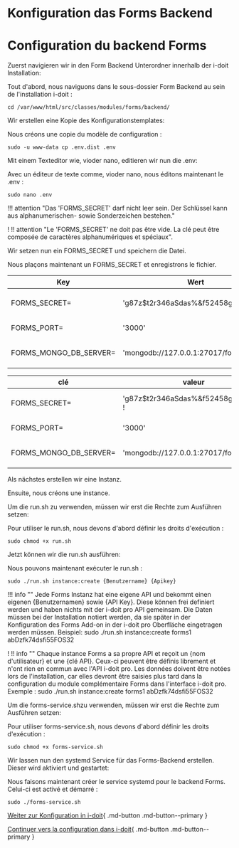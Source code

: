 <!-- TRANSLATED by md-translate -->
# Konfiguration das Forms Backend

# Configuration du backend Forms

Zuerst navigieren wir in den Form Backend Unterordner innerhalb der i-doit Installation:

Tout d'abord, nous naviguons dans le sous-dossier Form Backend au sein de l'installation i-doit :

```
cd /var/www/html/src/classes/modules/forms/backend/
```

Wir erstellen eine Kopie des Konfigurationstemplates:

Nous créons une copie du modèle de configuration :

```
sudo -u www-data cp .env.dist .env
```

Mit einem Texteditor wie, vioder nano, editieren wir nun die .env:

Avec un éditeur de texte comme, vioder nano, nous éditons maintenant le .env :

```
sudo nano .env
```

!!! attention "Das 'FORMS_SECRET' darf nicht leer sein. Der Schlüssel kann aus alphanumerischen- sowie Sonderzeichen bestehen."

! !! attention "Le 'FORMS_SECRET' ne doit pas être vide. La clé peut être composée de caractères alphanumériques et spéciaux".

Wir setzen nun ein FORMS_SECRET und speichern die Datei.

Nous plaçons maintenant un FORMS_SECRET et enregistrons le fichier.

| Key | Wert | Beschreibung |
| --- | --- | --- |
| FORMS_SECRET= | 'g87z$t2r346aSdas%&f52458g724g875!' | Schlüssel zum Verschlüsseln der Daten in der Datenbank  <br>Darf nicht leer sein!  <br>Zum Beispiel: FORMS_SECRET='h982t)24/(&%houaq3ho4' |
| FORMS_PORT= | '3000' | Port für Verbindungen  <br>Zum Beispiel: FORMS_PORT='3000' |
| FORMS_MONGO_DB_SERVER= | 'mongodb://127.0.0.1:27017/forms' | URL und Port zur Verbindung mit dem MongoDB Server  <br>Zum Beispiel: FORMS_MONGO_DB_SERVER='mongodb://127.0.0.1:27017/forms' |

| clé | valeur | description |
| --- | --- | --- |
| FORMS_SECRET= | 'g87z$t2r346aSdas%&f52458g724g875 ! | Clé pour crypter les données dans la base de données <br>Ne doit pas être vide !  <br>Par exemple : FORMS_SECRET='h982t)24/(&%houaq3ho4' |
| FORMS_PORT= | '3000' | Port pour les connexions <br>Par exemple : FORMS_PORT='3000' |
| FORMS_MONGO_DB_SERVER= | 'mongodb://127.0.0.1:27017/forms' | URL et port de connexion au serveur MongoDB <br>Par exemple : FORMS_MONGO_DB_SERVER='mongodb://127.0.0.1:27017/forms' |

Als nächstes erstellen wir eine Instanz.

Ensuite, nous créons une instance.

Um die run.sh zu verwenden, müssen wir erst die Rechte zum Ausführen setzen:

Pour utiliser le run.sh, nous devons d'abord définir les droits d'exécution :

```
sudo chmod +x run.sh
```

Jetzt können wir die run.sh ausführen:

Nous pouvons maintenant exécuter le run.sh :

```
sudo ./run.sh instance:create {Benutzername} {Apikey}
```

!!! info ""
    Jede Forms Instanz hat eine eigene API und bekommt einen eigenen {Benutzernamen} sowie {API Key}. Diese können frei definiert werden und haben nichts mit der i-doit pro API gemeinsam.
    Die Daten müssen bei der Installation notiert werden, da sie später in der Konfiguration des Forms Add-on in der i-doit pro Oberfläche eingetragen werden müssen.
    Beispiel: sudo ./run.sh instance:create forms1 abDzfk74dsfi55FOS32

! !! info ""
    Chaque instance Forms a sa propre API et reçoit un {nom d'utilisateur} et une {clé API}. Ceux-ci peuvent être définis librement et n'ont rien en commun avec l'API i-doit pro.
    Les données doivent être notées lors de l'installation, car elles devront être saisies plus tard dans la configuration du module complémentaire Forms dans l'interface i-doit pro.
    Exemple : sudo ./run.sh instance:create forms1 abDzfk74dsfi55FOS32

Um die forms-service.shzu verwenden, müssen wir erst die Rechte zum Ausführen setzen:

Pour utiliser forms-service.sh, nous devons d'abord définir les droits d'exécution :

```
sudo chmod +x forms-service.sh
```

Wir lassen nun den systemd Service für das Forms-Backend erstellen.<br>
Dieser wird aktiviert und gestartet:

Nous faisons maintenant créer le service systemd pour le backend Forms.<br>
Celui-ci est activé et démarré :

```
sudo ./forms-service.sh
```

[Weiter zur Konfiguration in i-doit](./konfiguration-in-i-doit.md){ .md-button .md-button--primary }

[Continuer vers la configuration dans i-doit](./configuration-in-i-doit.md){ .md-button .md-button--primary }